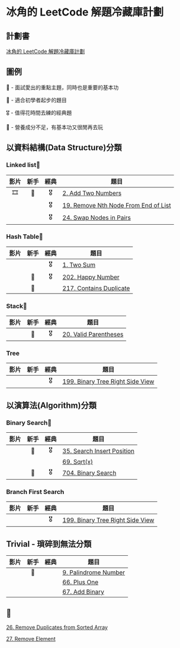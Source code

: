 # 冰角的 LeetCode 解題冷藏庫計劃

## 計劃書
[冰角的 LeetCode 解題冷藏庫計劃](https://github.com/WasabiPingKak/leetcode_pingkak/blob/main/Preface/%E5%86%B0%E8%A7%92%E7%9A%84%20LeetCode%20%E8%A7%A3%E9%A1%8C%E5%86%B7%E8%97%8F%E5%BA%AB%E8%A8%88%E5%8A%83.md)

## 圖例

🎯 - 面試愛出的重點主題，同時也是重要的基本功

🔰 - 適合初學者起步的題目

🎖️ - 值得花時間去練的經典題

💩 - 營養成分不足，有基本功又很閒再去玩

## 以資料結構(Data Structure)分類

### Linked list🎯
|影片|新手|經典|題目|
|:---:|:---:|:---:|---|
|🎞️|🔰|🎖️|[2. Add Two Numbers](https://github.com/WasabiPingKak/leetcode_pingkak/blob/main/Problems/2.%20Add%20Two%20Numbers.md)|
|||🎖️|[19. Remove Nth Node From End of List](https://github.com/WasabiPingKak/leetcode_pingkak/blob/main/Problems/19.%20Remove%20Nth%20Node%20From%20End%20of%20List.md)|
|||️️️🎖️|[24. Swap Nodes in Pairs](https://github.com/WasabiPingKak/leetcode_pingkak/blob/main/Problems/24.%20Swap%20Nodes%20in%20Pairs.md)|

### Hash Table🎯
|影片|新手|經典|題目|
|:---:|:---:|:---:|---|
|||🎖️|[1. Two Sum](https://github.com/WasabiPingKak/leetcode_pingkak/blob/main/Problems/1.%20Two%20Sum.md)|
||🔰|🎖️|[202. Happy Number](https://github.com/WasabiPingKak/leetcode_pingkak/blob/main/Problems/202.%20Happy%20Number.md)|
||🔰||[217. Contains Duplicate](https://github.com/WasabiPingKak/leetcode_pingkak/blob/main/Problems/217.%20Contains%20Duplicate.md)|

### Stack🎯
|影片|新手|經典|題目|
|:---:|:---:|:---:|---|
||🔰|🎖️|[20. Valid Parentheses](https://github.com/WasabiPingKak/leetcode_pingkak/blob/main/Problems/20.%20Valid%20Parentheses.md)|

### Tree
|影片|新手|經典|題目|
|:---:|:---:|:---:|---|
|||🎖️|[199. Binary Tree Right Side View](https://github.com/WasabiPingKak/leetcode_pingkak/blob/main/Problems/199.%20Binary%20Tree%20Right%20Side%20View.md)|

## 以演算法(Algorithm)分類

### Binary Search🎯
|影片|新手|經典|題目|
|:---:|:---:|:---:|---|
||🔰|🎖️|[35. Search Insert Position](https://github.com/WasabiPingKak/leetcode_pingkak/blob/main/Problems/35.%20Search%20Insert%20Position.md)|
||||[69. Sqrt(x)](https://github.com/WasabiPingKak/leetcode_pingkak/blob/main/Problems/69.%20Sqrt(x).md)|
||🔰|🎖️|[704. Binary Search](https://leetcode.com/problems/binary-search/description/)|

### Branch First Search
|影片|新手|經典|題目|
|:---:|:---:|:---:|---|
|||🎖️|[199. Binary Tree Right Side View](https://github.com/WasabiPingKak/leetcode_pingkak/blob/main/Problems/199.%20Binary%20Tree%20Right%20Side%20View.md)|

## Trivial - 瑣碎到無法分類
|影片|新手|經典|題目|
|:---:|:---:|:---:|---|
||🔰||[9. Palindrome Number](https://github.com/WasabiPingKak/leetcode_pingkak/blob/main/Problems/9.%20Palindrome%20Number.md)|
||||[66. Plus One](https://github.com/WasabiPingKak/leetcode_pingkak/blob/main/Problems/66.%20Plus%20One.md)|
||||[67. Add Binary](https://github.com/WasabiPingKak/leetcode_pingkak/blob/main/Problems/67.%20Add%20Binary.md)|

## 💩
[26. Remove Duplicates from Sorted Array](https://github.com/WasabiPingKak/leetcode_pingkak/blob/main/Problems/26.%20Remove%20Duplicates%20from%20Sorted%20Array.md)

[27. Remove Element](https://github.com/WasabiPingKak/leetcode_pingkak/blob/main/Problems/27.%20Remove%20Element.md)
